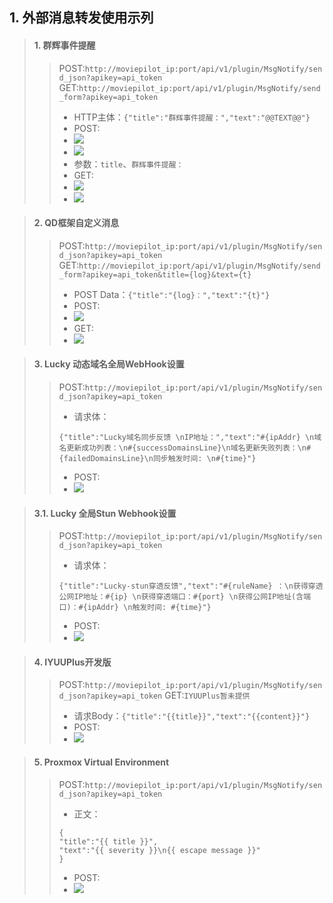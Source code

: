 ## 1. 外部消息转发使用示列
> #### 1. 群辉事件提醒
>> POST:`http://moviepilot_ip:port/api/v1/plugin/MsgNotify/send_json?apikey=api_token`
>> GET:`http://moviepilot_ip:port/api/v1/plugin/MsgNotify/send_form?apikey=api_token`
>> - HTTP主体：`{"title":"群辉事件提醒：","text":"@@TEXT@@"}`
>> - POST:
>> - ![](images/1.png)
>> - ![](images/1.1.png)
>> - 参数：`title`、`群辉事件提醒：`
>> - GET:
>> - ![](images/2.png)
>> - ![](images/2.1.png)

> #### 2. QD框架自定义消息
>> POST:`http://moviepilot_ip:port/api/v1/plugin/MsgNotify/send_json?apikey=api_token`
>> GET:`http://moviepilot_ip:port/api/v1/plugin/MsgNotify/send_form?apikey=api_token&title={log}&text={t}`
>> - POST Data：`{"title":"{log}：","text":"{t}"}`
>> - POST:
>> - ![](images/3.png)
>> - GET:
>> - ![](images/3.1.png)

> #### 3. Lucky 动态域名全局WebHook设置
>> POST:`http://moviepilot_ip:port/api/v1/plugin/MsgNotify/send_json?apikey=api_token`
>> - 请求体：
>> ```
>>{"title":"Lucky域名同步反馈 \nIP地址：","text":"#{ipAddr} \n域名更新成功列表：\n#{successDomainsLine}\n域名更新失败列表：\n#{failedDomainsLine}\n同步触发时间: \n#{time}"}
>>```
>> - POST:
>> - ![](images/6.png)

> #### 3.1. Lucky 全局Stun Webhook设置
>> POST:`http://moviepilot_ip:port/api/v1/plugin/MsgNotify/send_json?apikey=api_token`
>> - 请求体：
>> ```
>>{"title":"Lucky-stun穿透反馈","text":"#{ruleName} ：\n获得穿透公网IP地址：#{ip} \n获得穿透端口：#{port} \n获得公网IP地址(含端口)：#{ipAddr} \n触发时间: #{time}"}
>>```
>> - POST:
>> - ![](images/6.1.png)

> #### 4. IYUUPlus开发版
>> POST:`http://moviepilot_ip:port/api/v1/plugin/MsgNotify/send_json?apikey=api_token`
>> GET:`IYUUPlus暂未提供`
>> - 请求Body：`{"title":"{{title}}","text":"{{content}}"}`
>> - POST:
>> - ![](images/4.png)

> #### 5. Proxmox Virtual Environment
>> POST:`http://moviepilot_ip:port/api/v1/plugin/MsgNotify/send_json?apikey=api_token`
>> - 正文：
>> ```
>>{
>>"title":"{{ title }}",
>>"text":"{{ severity }}\n{{ escape message }}"
>>}
>> ```
>> - POST:
>> - ![](images/5.png)
